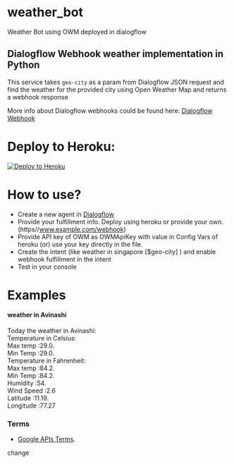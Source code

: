 # weather_bot
Weather Bot using OWM deployed in dialogflow
## Dialogflow Webhook weather implementation in Python
This service takes `geo-city` as a param from Dialogflow JSON request and find the weather for the provided city using Open Weather Map and returns a webhook response

More info about Dialogflow webhooks could be found here:
[Dialogflow Webhook](https://dialogflow.com/docs/fulfillment)

# Deploy to Heroku:
[![Deploy to Heroku](https://www.herokucdn.com/deploy/button.svg)](https://heroku.com/deploy)

# How to use?
* Create a new agent in [Dialogflow](https://dialogflow.com/)
* Provide your fulfillment info. Deploy using heroku or provide your own. (https//www.example.com/webhook)
* Provide API key of OWM as OWMApiKey with value in Config Vars of heroku (or) use your key directly in the file. 
* Create the intent (like weather in singapore [$geo-city] ) and enable webhook fulfillment in the intent
* Test in your console
# Examples
#### weather in Avinashi
Today the weather in Avinashi:   
Temperature in Celsius:  
Max temp :29.0.  
Min Temp :29.0.  
Temperature in Fahrenheit:  
Max temp :84.2.  
Min Temp :84.2.  
Humidity :54.  
Wind Speed :2.6  
Latitude :11.19.  
Longitude :77.27  

### Terms
* [Google APIs Terms](https://developers.google.com/terms/).

change
